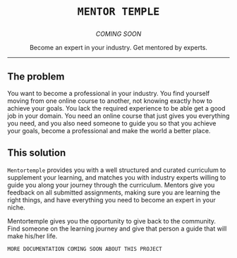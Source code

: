 <div align="center">
<h1><pre><code>MENTOR TEMPLE</code></pre></h1>
<i>COMING SOON</i>
<p>Become an expert in your industry. Get mentored by experts.</p>
</div>

<hr />

## The problem

You want to become a professional in your industry. You find yourself moving from one online course to another, not knowing exactly how to achieve your goals. You lack the required experience to be able get a good job in your domain. You need an online course that just gives you everything you need, and you also need someone to guide you so that you achieve your goals, become a professional and make the world a better place.

## This solution

`Mentortemple` provides you with a well structured and curated curriculum to supplement your learning, and matches you with industry experts willing to guide you along your journey through the curriculum. Mentors give you feedback on all submitted assignments, making sure you are learning the right things, and have everything you need to become an expert in your niche.

Mentortemple gives you the opportunity to give back to the community. Find someone on the learning journey and give that person a guide that will make his/her life. 

`MORE DOCUMENTATION COMING SOON ABOUT THIS PROJECT`

